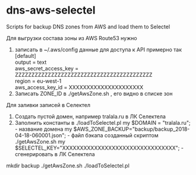 # dns-aws-selectel
Scripts for backup DNS zones from AWS and load them to Selectel

Для выгрузки состава зоны из AWS Route53 нужно 
1. записать в ~/.aws/config данные для доступа к API примерно так   
[default]   
output = text   
aws_secret_access_key = ZZZZZZZZZZZZZZZZZZZZZZZZZZZZZZZZZZZZZZZZZZ   
region = eu-west-1   
aws_access_key_id = XXXXXXXXXXXXXXXXXXXXX   
2. Записать ZONE_ID в ./getAwsZone.sh , его видно в списке зон

Для заливки записей в Селектел
1. Создать пустой домен, например tralala.ru в ЛК Селектела
2. Заполнить константы в ./loadToSelectel.pl
my $DOMAIN = "tralala.ru"; - название домена
my $AWS_ZONE_BACKUP="backup/backup_2018-04-18-060001.json"; - файл бэкапа созданный скриптом ./getAwsZone.sh
my $SELECTEL_KEY="XXXXXXXXXXXXXXXXXXXXXXXXXXXXXXXX"; - сгенерировать в ЛК Селектела

mkdir backup
./getAwsZone.sh
./loadToSelectel.pl
